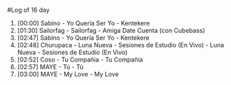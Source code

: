#Log of 16 day

1. [00:00] Sabino - Yo Quería Ser Yo - Kentekere
1. [01:30] Sailorfag - Sailorfag - Amiga Date Cuenta (con Cubebass)
1. [02:47] Sabino - Yo Quería Ser Yo - Kentekere
1. [02:48] Churupaca - Luna Nueva - Sesiones de Estudio (En Vivo) - Luna Nueva - Sesiones de Estudio (En Vivo)
1. [02:52] Coso - Tu Compañia - Tu Compañia
1. [02:57] MAYE - Tú - Tú
1. [03:00] MAYE - My Love - My Love
